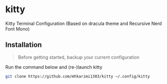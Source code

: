 # kitty
Kitty Terminal Configuration (Based on dracula theme and Recursive Nerd Font Mono)

## Installation

> Before getting started, backup your current configuration

Run the command below and (re-)launch kitty

```bash
git clone https://github.com/mhkarimi1383/kitty ~/.config/kitty
```
